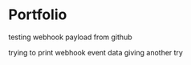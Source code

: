 # Portfolio

testing webhook payload from github

trying to print webhook event data
giving another try
